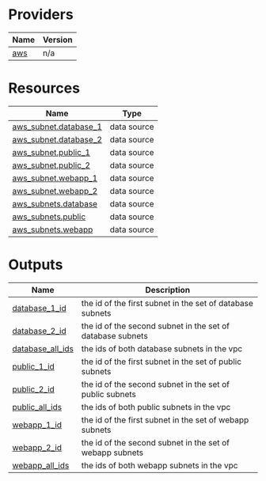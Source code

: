 <!-- BEGIN_TF_DOCS -->


# Providers

| Name | Version |
|------|---------|
| <a name="provider_aws"></a> [aws](#provider\_aws) | n/a |

# Resources

| Name | Type |
|------|------|
| [aws_subnet.database_1](https://registry.terraform.io/providers/hashicorp/aws/latest/docs/data-sources/subnet) | data source |
| [aws_subnet.database_2](https://registry.terraform.io/providers/hashicorp/aws/latest/docs/data-sources/subnet) | data source |
| [aws_subnet.public_1](https://registry.terraform.io/providers/hashicorp/aws/latest/docs/data-sources/subnet) | data source |
| [aws_subnet.public_2](https://registry.terraform.io/providers/hashicorp/aws/latest/docs/data-sources/subnet) | data source |
| [aws_subnet.webapp_1](https://registry.terraform.io/providers/hashicorp/aws/latest/docs/data-sources/subnet) | data source |
| [aws_subnet.webapp_2](https://registry.terraform.io/providers/hashicorp/aws/latest/docs/data-sources/subnet) | data source |
| [aws_subnets.database](https://registry.terraform.io/providers/hashicorp/aws/latest/docs/data-sources/subnets) | data source |
| [aws_subnets.public](https://registry.terraform.io/providers/hashicorp/aws/latest/docs/data-sources/subnets) | data source |
| [aws_subnets.webapp](https://registry.terraform.io/providers/hashicorp/aws/latest/docs/data-sources/subnets) | data source |

# Outputs

| Name | Description |
|------|-------------|
| <a name="output_database_1_id"></a> [database\_1\_id](#output\_database\_1\_id) | the id of the first subnet in the set of database subnets |
| <a name="output_database_2_id"></a> [database\_2\_id](#output\_database\_2\_id) | the id of the second subnet in the set of database subnets |
| <a name="output_database_all_ids"></a> [database\_all\_ids](#output\_database\_all\_ids) | the ids of both database subnets in the vpc |
| <a name="output_public_1_id"></a> [public\_1\_id](#output\_public\_1\_id) | the id of the first subnet in the set of public subnets |
| <a name="output_public_2_id"></a> [public\_2\_id](#output\_public\_2\_id) | the id of the second subnet in the set of public subnets |
| <a name="output_public_all_ids"></a> [public\_all\_ids](#output\_public\_all\_ids) | the ids of both public subnets in the vpc |
| <a name="output_webapp_1_id"></a> [webapp\_1\_id](#output\_webapp\_1\_id) | the id of the first subnet in the set of webapp subnets |
| <a name="output_webapp_2_id"></a> [webapp\_2\_id](#output\_webapp\_2\_id) | the id of the second subnet in the set of webapp subnets |
| <a name="output_webapp_all_ids"></a> [webapp\_all\_ids](#output\_webapp\_all\_ids) | the ids of both webapp subnets in the vpc |
<!-- END_TF_DOCS -->